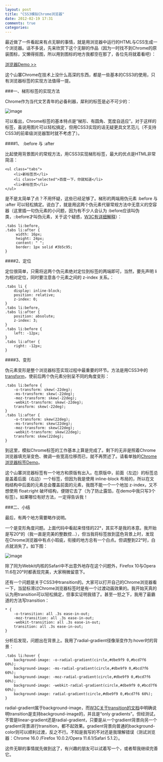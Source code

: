 ```yaml
---
layout: post
title: "CSS3模拟Chrome浏览器"
date: 2012-02-19 17:31
comments: true
categories: 
---
```

最近做了一件看起来有点无聊的事情，就是用浏览器中运行的HTML与CSS生成一个浏览器。话不多说，先来欣赏下这个无聊的作品（因为一时找不到Chrome的原装图标，又懒得抠图，所以用到图标的地方我都空在那了，各位先将就着看吧）：

[浏览器Demo >>](/demo/css3-imitate-chrome/demo.html)

这个山寨Chrome在技术上没什么高深的东西，都是一些基本的CSS3的使用，只有浏览器标签的实现方法值得一提。

###一、梯形标签的实现方法

Chrome作为当代文艺青年的必备利器，犀利的标签是必不可少的：

![image](http://www.markqin.com/wp-content/uploads/2012/02/chrome-tabs.jpg)

可以看出，Chrome标签的基本特点是“梯形、有圆角、宽度自适应”。对于这样的标签，虽说用图片可以轻松搞定，但用CSS3实现的话无疑更具文艺范儿（不支持CSS3的前辈级浏览器暂时就不考虑了）。

####1、 :before 与 :after

比起使用背景图片的常规方法，用CSS3实现梯形标签，最大的优点是HTML非常简洁：

    <ul class="tabs">
    	<li>新标签页</li>
    	<li class="selected">百度一下，你就知道</li>
    	<li>新标签页</li>
    </ul>
    
是不是太简单了点？不用怀疑，这些已经足够了。梯形的两端用伪元素 :before 与 :after 可以轻松搞定。说白了，就是用这两个伪元素代替常规方法中无意义的空容器（这里插一句伪元素的小问题，因为有不少人会认为 :before应该叫伪类，::before才叫伪元素，关于这个疑惑，[W3C有详细解释](http://www.w3.org/TR/2005/WD-css3-selectors-20051215/#pseudo-elements)）：

	.tabs li:before,
	.tabs li:after {
    	 width: 16px;
    	 height: 24px;
    	 content: " ";
    	 border: 1px solid #3b5c95;
	}
	
####2、定位

定位很简单，只需将这两个伪元素绝对定位到标签的两端即可，当然，要先声明 li 为相对定位，同时要注意各个元素之间的 z-index 关系。：

	.tabs li {
     	display: inline-block;
     	position: relative;
     	z-index: 0;
	}
	.tabs li:before,
	.tabs li:after {
     	position: absolute;
     	z-index: 3;
	}
	.tabs li:before {
     	left: -12px;
	}
	.tabs li:after {
     	right: -12px;
	}
	
####3、变形

伪元素变形是整个浏览器标签实现过程中最重要的环节。方法是用CSS3中的[transform](http://www.w3.org/TR/css3-2d-transforms/)，使前后两个伪元素分别呈不同的角度变形：

	.tabs li:before {
    	-o-transform: skew(-22deg);
    	-ms-transform: skew(-22deg);
    	-moz-transform: skew(-22deg);
    	-webkit-transform: skew(-22deg);
    	transform: skew(-22deg);
	}
	.tabs li:after {
    	-o-transform: skew(22deg);
    	-ms-transform: skew(22deg);
    	-moz-transform: skew(22deg);
    	-webkit-transform: skew(22deg);
    	transform: skew(22deg);
	}

到这里，模拟Chrome标签的工作基本上算是完成了。剩下的无非是照着Chrome浏览器填充渐变色、微调一些宽高位移而已，就不再赘述了。请看单独的[Chrome浏览器标签Demo](/demo/css3-imitate-chrome/tabs.html)。

这个山寨浏览器标签有一个地方和原版有出入。在原版中，前面（左边）的标签总是盖着后面（右边）一个标签，但因为我是使用 inline-block 布局的，所以在文档结构中后面的元素总会覆盖前面的元素，我既不能一个一个地加 z-index，又不想使用 float:right 破坏结构，便随它去了（为了防止露馅，在demo中我只写3个标签）。如果哪位有好方法，一定得告诉我！

###二、小结

最后，有两个地方需要略作说明。

一个是变形角度问题。上面代码中看起来怪怪的22°，其实不是我的本意。我开始是写20°的（我一直是完美的整数控…），但当我将标签放到蓝色背景上时，发现在Chrome浏览器中有点小瑕疵，衔接的地方总有一个白点。但调整到22°时，白点就消失了。如下图：

![image](http://www.markqin.com/wp-content/uploads/2012/02/chrome-transform-bug.jpg)

除了同为Webkit内核的Safari中不出意外地存在这个问题外，Firefox 10与Opera 11.6在20°时都表现完美，大家稍微留意下。

还有一个问题是关于CSS3中transition的。大家可以打开自己的Chrome浏览器看一下，当鼠标滑过Chrome浏览器标签时是有一个过渡动画效果的。我开始天真的认为用transition可以轻松搞定，但事实证明我错了。甚至一怒之下，我用了最霸道的方法写transition：

	* {
    	-o-transition: all .3s ease-in-out;
    	-moz-transition: all .3s ease-in-out;
    	-webkit-transition: all .3s ease-in-out;
    	transition: all .3s ease-in-out;
	}

分析后发现，问题出在背景上。我用了radial-gradient径像渐变作为:hover时的背景：

	.tabs li:hover {
    	background-image: -o-radial-gradient(circle,#dbe9f9 0,#bcd7f6 60%);
    	background-image: -ms-radial-gradient(circle,#dbe9f9 0,#bcd7f6 60%);
    	background-image: -moz-radial-gradient(circle,#dbe9f9 0,#bcd7f6 60%);
    	background-image: -webkit-radial-gradient(circle,#dbe9f9 0,#bcd7f6 60%);
    	background-image: radial-gradient(circle,#dbe9f9 0,#bcd7f6 60%);
	}

radial-gradient属于background-image，而[W3C关于transition的文档](http://www.w3.org/TR/css3-transitions/#properties-from-css-)中明确说明transition是支持background-image的，并且是“only gradients”。但经测试，不管是linear-gradient还是radial-gradient，只要是从一个gradient背景向另一个gradient背景进行transition，都不起效果。gradient背景向普通的background-color则可以顺利过渡，反之不行。不知是我写的不对还是我理解错误（测试浏览器：Chrome 16.0 /Firefox 10.0.2/Opera 11.6.1/Safari 5.1.2）。

这件无聊的事情就先做到这了，有兴趣的朋友可以试着写一个，或者帮我继续完善它。